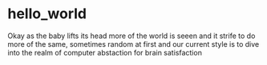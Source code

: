 # hello_world
 Okay as the baby lifts its head more of the world is seeen and it strife to do more of the same, sometimes random at first and our current style is to dive into the realm of computer abstaction for brain satisfaction
